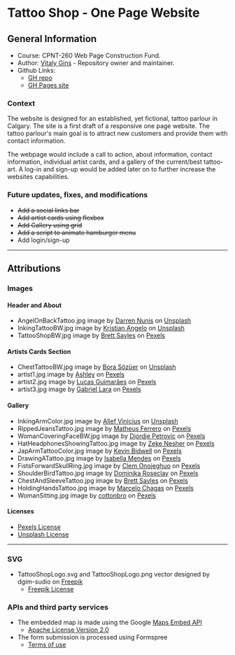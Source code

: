 # Tattoo Shop - One Page Website
## General Information
* Course: CPNT-260 Web Page Construction Fund.
* Author: [Vitaly Gins](https://github.com/gvitaly87) - Repository owner and maintainer.
* Github Links:
  * [GH repo](https://github.com/gvitaly87/Tattoo-Shop-one-page-website)
  * [GH Pages site](https://gvitaly87.github.io/Tattoo-Shop-one-page-website)
### Context
The website is designed for an established, yet fictional, tattoo parlour in Calgary. The site is a first draft of a responsive one page website. The tattoo parlour's main goal is to attract new customers and provide them with contact information.

The webpage would include a call to action, about information, contact information, individual artist cards, and a gallery of the current/best tattoo-art. A log-in and sign-up would be added later on to further increase the websites capabilities.
### Future updates, fixes, and modifications
* ~~Add a social links bar~~
* ~~Add artist cards using flexbox~~
* ~~Add Gallery using grid~~
* ~~Add a script to animate hamburger menu~~
* Add login/sign-up

---

## Attributions
### Images
#### Header and About
* AngelOnBackTattoo.jpg image by [Darren Nunis](https://unsplash.com/@dnunis) on [Unsplash](https://unsplash.com/photos/ftoD84_RRdM)
* InkingTattooBW.jpg image by [Kristian Angelo](https://unsplash.com/@kgadia87) on [Unsplash](https://unsplash.com/photos/xyJZvUL4_TY)
* TattooShopBW.jpg image by [Brett Sayles](https://www.pexels.com/@brett-sayles) on [Pexels](https://www.pexels.com/photo/grayscale-photo-of-tattoo-neon-signage-2087995/)

#### Artists Cards Section
* ChestTattooBW.jpg image by [Bora Sözüer](https://unsplash.com/@ply3) on [Unsplash](https://unsplash.com/photos/F6VB3oH5ovA)
* artist1.jpg image by [Ashley](https://www.pexels.com/@ashley-3882192) on [Pexels](https://www.pexels.com/photo/smiling-tattooed-woman-with-cup-near-house-wall-5770495/)
* artist2.jpg image by [Lucas Guimarães](https://www.pexels.com/@lucasgfotografia) on [Pexels](https://www.pexels.com/photo/focused-bearded-man-drawing-tattoo-sketches-5131400/)
* artist3.jpg image by [Gabriel Lara](https://www.pexels.com/@gabriel-lara-1758051) on [Pexels](https://www.pexels.com/photo/woman-tattooing-the-arm-of-another-person-3657563/)

#### Gallery
* InkingArmColor.jpg image by [Allef Vinicius](https://unsplash.com/@seteph) on [Unsplash](https://unsplash.com/photos/hxNiXP498UI)
* RippedJeansTattoo.jpg image by [Matheus Ferrero](https://www.pexels.com/@matheusferrero) on [Pexels](https://www.pexels.com/photo/photo-of-person-wearing-ripped-jeans-2123061/)
* WomanCoveringFaceBW.jpg image by [Djordje Petrovic](https://www.pexels.com/@djordje-petrovic-590080) on [Pexels](https://www.pexels.com/photo/woman-covering-face-1433273/)
* HatHeadphonesShowingTattoo.jpg image by [Zeke Nesher](https://www.pexels.com/@zeke-nesher-282993) on [Pexels](https://www.pexels.com/photo/man-in-black-top-wearing-headphones-showing-his-tattoos-838696/)
* JapArmTattooColor.jpg image by [Kevin Bidwell](https://www.pexels.com/@kevinbidwell) on [Pexels](https://www.pexels.com/photo/photo-of-left-arm-with-tattoo-2183131/)
* DrawingATattoo.jpg image by [Isabella Mendes](https://www.pexels.com/@isabella-mendes-107313) on [Pexels](https://www.pexels.com/photo/selective-focus-photography-of-tattoo-artist-drawing-a-tatoo-1304469/)
* FistsForwardSkullRing.jpg image by [Clem Onojeghuo](https://www.pexels.com/@conojeghuo) on [Pexels](https://www.pexels.com/photo/man-wearing-silver-skull-ring-194087/)
* ShoulderBirdTattoo.jpg image by [Dominika Roseclay](https://www.pexels.com/@punchbrandstock) on [Pexels](https://www.pexels.com/photo/view-of-woman-s-back-with-bird-tattoo-on-right-shoulder-2089926/)
* ChestAndSleeveTattoo.jpg image by [Brett Sayles](https://www.pexels.com/@brett-sayles) on [Pexels](https://www.pexels.com/photo/man-standing-and-showing-his-body-tattoo-2181244/)
* HoldingHandsTattoo.jpg image by [Marcelo Chagas](https://www.pexels.com/@marcelo-chagas-861665) on [Pexels](https://www.pexels.com/photo/person-holding-hands-1784272/)
* WomanSitting.jpg image by [cottonbro]() on [Pexels](https://www.pexels.com/photo/woman-in-black-bikini-sitting-on-sand-4431098/)

#### Licenses  
* [Pexels License](https://www.pexels.com/license/)
* [Unsplash License](https://unsplash.com/license)

---
### SVG
* TattooShopLogo.svg and TattooShopLogo.png vector designed by dgim-sudio on [Freepik](http://www.freepik.com)
  * [Freepik License](http://www.freepik.com/terms_of_use)

### APIs and third party services
* The embedded map is made using the Google [Maps Embed API](https://developers.google.com/maps/documentation/embed/get-started)
  * [Apache License Version 2.0](https://www.apache.org/licenses/LICENSE-2.0)
* The form submission is processed using Formspree
  * [Terms of use](https://formspree.io/legal/terms-of-service)
